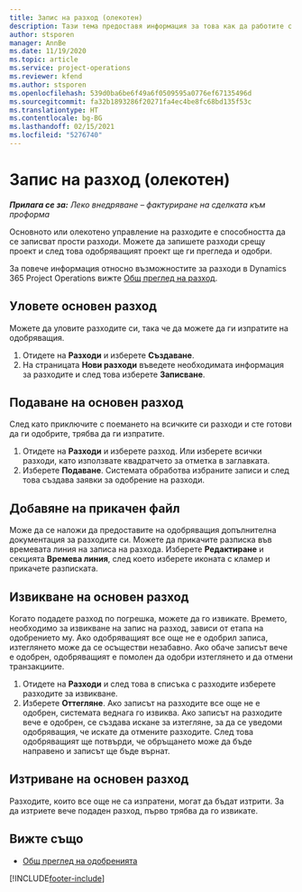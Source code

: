 ```yaml
---
title: Запис на разход (олекотен)
description: Тази тема предоставя информация за това как да работите с въвеждане на разходи в опростено разполагане.
author: stsporen
manager: AnnBe
ms.date: 11/19/2020
ms.topic: article
ms.service: project-operations
ms.reviewer: kfend
ms.author: stsporen
ms.openlocfilehash: 539d0ba6be6f49a6f0509595a0776ef67135496d
ms.sourcegitcommit: fa32b1893286f20271fa4ec4be8fc68bd135f53c
ms.translationtype: HT
ms.contentlocale: bg-BG
ms.lasthandoff: 02/15/2021
ms.locfileid: "5276740"
---
```

# <a name="expense-entry-lite"></a>Запис на разход (олекотен)

_**Прилага се за:** Леко внедряване – фактуриране на сделката към проформа_

Основното или олекотено управление на разходите е способността да се записват прости разходи. Можете да запишете разходи срещу проект и след това одобряващият проект ще ги прегледа и одобри.

За повече информация относно възможностите за разходи в Dynamics 365 Project Operations вижте [Общ преглед на разход](expense-overview.md).

## <a name="capture-a-basic-expense"></a>Уловете основен разход

Можете да уловите разходите си, така че да можете да ги изпратите на одобряващия.

1. Отидете на **Разходи** и изберете **Създаване**.
2. На страницата **Нови разходи** въведете необходимата информация за разходите и след това изберете **Записване**.

## <a name="submit-a-basic-expense"></a>Подаване на основен разход

След като приключите с поемането на всичките си разходи и сте готови да ги одобрите, трябва да ги изпратите.

1. Отидете на **Разходи** и изберете разход. Или изберете всички разходи, като използвате квадратчето за отметка в заглавката.
2. Изберете **Подаване**. Системата обработва избраните записи и след това създава заявки за одобрение на разходи.

## <a name="add-an-attachment"></a>Добавяне на прикачен файл

Може да се наложи да предоставите на одобряващия допълнителна документация за разходите си. Можете да прикачите разписка във времевата линия на записа на разхода. Изберете **Редактиране** и секцията **Времева линия**, след което изберете иконата с кламер и прикачете разписката.

## <a name="recall-a-basic-expense"></a>Извикване на основен разход

Когато подадете разход по погрешка, можете да го извикате. Времето, необходимо за извикване на запис на разход, зависи от етапа на одобрението му.  Ако одобряващият все още не е одобрил записа, изтеглянето може да се осъществи незабавно. Ако обаче записът вече е одобрен, одобряващият е помолен да одобри изтеглянето и да отмени транзакциите.

1. Отидете на **Разходи** и след това в списъка с разходите изберете разходите за извикване.
2. Изберете **Оттегляне**. Ако записът на разходите все още не е одобрен, системата веднага го извиква. Ако записът на разходите вече е одобрен, се създава искане за изтегляне, за да се уведоми одобряващия, че искате да отмените разходите. След това одобряващият ще потвърди, че обръщането може да бъде направено и записът ще бъде върнат.

## <a name="delete-a-basic-expense"></a>Изтриване на основен разход

Разходите, които все още не са изпратени, могат да бъдат изтрити. За да изтриете вече подаден разход, първо трябва да го извикате.

## <a name="see-also"></a>Вижте също

- [Общ преглед на одобренията](../approvals/approvals-overview.md)


[!INCLUDE[footer-include](../includes/footer-banner.md)]